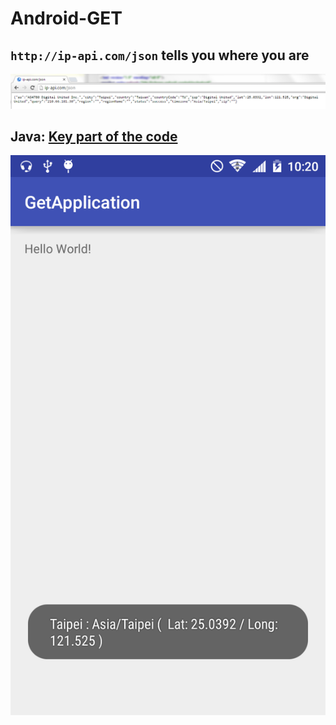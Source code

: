 # Android-GET

## `http://ip-api.com/json` tells you where you are

![](https://raw.githubusercontent.com/Ruslan-Aliyev/Android-Volley-Get/master/Illustrations/AndroidGet01.PNG)

## Java: [Key part of the code](GetApplication/app/src/main/java/com/atabegruslan/request/demo1/getapplication/GetActivity.java#L20-L52)

![](https://raw.githubusercontent.com/Ruslan-Aliyev/Android-Volley-Get/master/Illustrations/AndroidGet02.png)
